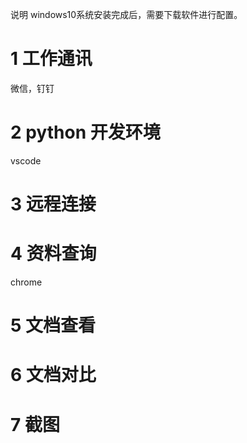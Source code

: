  说明 windows10系统安装完成后，需要下载软件进行配置。
# 1 工作通讯
微信，钉钉

# 2 python 开发环境 
vscode
# 3 远程连接
# 4 资料查询
chrome
# 5 文档查看
# 6 文档对比
# 7 截图
<!--stackedit_data:
eyJoaXN0b3J5IjpbMTk4ODc2NjIwNiwtOTQ2NTE1NzAyLC01MD
Q3NDMyMjZdfQ==
-->